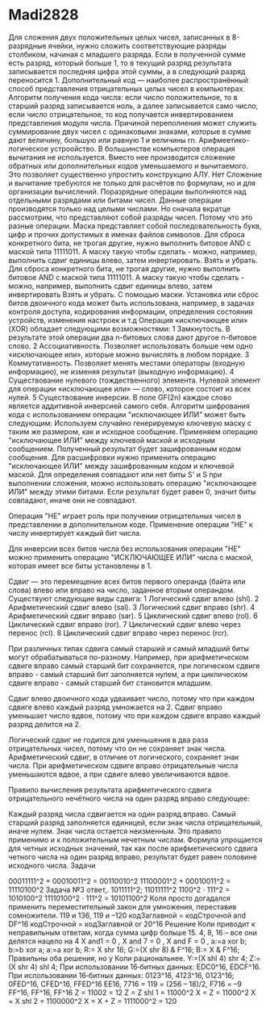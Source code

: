 # Madi2828
Для сложения двух положительных целых чисел, записанных в 8-разрядные ячейки, нужно сложить соответствующие разряды столбиком, начиная с младшего разряда. Если в полученной сумме есть разряд, который больше 1, то в текущий разряд результата записывается последняя цифра этой суммы, а в следующий разряд переносится 1.
Дополнительный код — наиболее распространённый способ представления отрицательных целых чисел в компьютерах. Алгоритм получения кода числа: если число положительное, то в старший разряд записывается ноль, а далее записывается само число, если число отрицательное, то код получается инвертированием представления модуля числа.
Причиной переполнения может служить суммирование двух чисел с одинаковыми знаками, которые в сумме дают величину, большую или равную 1 и величины rn.
Арифмеетико-логическое устроойство.
В большинстве компьютеров операция вычитания не используется. Вместо нее производится сложение обратных или дополнительных кодов уменьшаемого и вычитаемого. Это позволяет существенно упростить конструкцию АЛУ.
Нет
Сложение и вычитание требуются не только для расчётов по формулам, но и для организации вычислений.
Поразрядные операции выполняются над отдельными разрядами или битами чисел. Данные операции производятся только над целыми числами. Но сначала вкратце рассмотрим, что представляют собой разряды чисел.
Потому что это разные операции.
Маска представляет собой последовательность букв, цифр и прочих допустимых в именах файлов символов.
Для сброса конкретного бита, не трогая другие, нужно выполнить битовое AND с маской типа 11111011. А маску такую чтобы сделать - можно, например, выполнить сдвиг единицы влево, затем инвертировать.
Взять и убрать.
Для сброса конкретного бита, не трогая другие, нужно выполнить битовое AND с маской типа 11111011. А маску такую чтобы сделать - можно, например, выполнить сдвиг единицы влево, затем инвертировать
Взять и убрать.
С помощью маски.
Установка или сброс битов двоичного кода может быть использована, например, в задачах контроля доступа, кодирования информации, определения состояния устройств, изменения настроек и т.д
Операция «исключающее или» (XOR) обладает следующими возможностями: 1 Замкнутость. В результате этой операции два n-битовых слова дают другое n-битовое слово. 2 Ассоциативность. Позволяет использовать больше чем одно «исключающее или», которые можно вычислять в любом порядке. 3 Коммутативность. Позволяет менять местами операторы (входную информацию), не изменяя результат (выходную информацию). 4 Существование нулевого (тождественного) элемента. Нулевой элемент для операции «исключающее или» — слово, которое состоит из всех нулей. 5 Существование инверсии. В поле GF(2n) каждое слово является аддитивной инверсией самого себя.
Алгоритм шифрования кода с использованием операции "исключающее ИЛИ" может быть следующим:
Используем случайно генерируемую ключевую маску с таким же размером, как и исходное сообщение.
Применяем операцию "исключающее ИЛИ" между ключевой маской и исходным сообщением.
Полученный результат будет зашифрованным кодом сообщения.
Для расшифровки нужно применить операцию "исключающее ИЛИ" между зашифрованным кодом и ключевой маской.
Для определения совпадают или нет биты S' и S при выполнении сложения, можно использовать операцию "исключающее ИЛИ" между этими битами. Если результат будет равен 0, значит биты совпадают, иначе они не совпадают.

Операция "НЕ" играет роль при получении отрицательных чисел в представлении в дополнительном коде. Применение операции "НЕ" к числу инвертирует каждый бит числа.

Для инверсии всех битов числа без использования операции "НЕ" можно применить операцию "ИСКЛЮЧАЮЩЕЕ ИЛИ" числа с маской, которая имеет все биты установлены в 1.

Сдвиг — это перемещение всех битов первого операнда (байта или слова) влево или вправо на число, заданное вторым операндом. Существуют следующие виды сдвига: 1 Логический сдвиг влево (shl). 2 Арифметический сдвиг влево (sal). 3 Логический сдвиг вправо (shr). 4 Арифметический сдвиг вправо (sar). 5 Циклический сдвиг влево (rol). 6 Циклический сдвиг вправо (ror). 7 Циклический сдвиг влево через перенос (rcl). 8 Циклический сдвиг вправо через перенос (rcr).

При различных типах сдвига самый старший и самый младший биты могут обрабатываться по-разному. Например, при арифметическом сдвиге вправо самый старший бит сохраняется, при логическом сдвиге вправо - самый старший бит заполняется нулем, а при циклическом сдвиге вправо - самый старший бит становится младшим.

Сдвиг влево двоичного кода удваивает число, потому что при каждом сдвиге влево каждый разряд умножается на 2. Сдвиг вправо уменьшает число вдвое, потому что при каждом сдвиге вправо каждый разряд делится на 2.

Логический сдвиг не годится для уменьшения в два раза отрицательных чисел, потому что он не сохраняет знак числа. Арифметический сдвиг, в отличие от логического, сохраняет знак числа. При арифметическом сдвиге вправо отрицательные числа уменьшаются вдвое, а при сдвиге влево увеличиваются вдвое.

Правило вычисления результата арифметического сдвига отрицательного нечётного числа на один разряд вправо следующее:

Каждый разряд числа сдвигается на один разряд вправо.
Самый старший разряд заполняется единицей, если знак числа отрицательный, иначе нулем.
Знак числа остается неизменным. Это правило применимо и к положительным нечетным числам. Формула упрощается для четных исходных значений, так как после арифметического сдвига четного числа на один разряд вправо, результат будет равен половине исходного числа.
Задачи

00011111^2 + 00010011^2 = 00110010^2
11100001^2 + 00010011^2 = 11110100^2
Задача №3 ответ,.
1011111^2; 11011111^2
1100^2 ⋅ 111^2 = 1010100^2
11110100^2 ⋅ 111^2 = 10101100^2
Коля просто догадался применить переместительный закон для умножения, переставив
сомножители.
119 и 136, 119 и –120
кодЗаглавной = кодСтрочной and DF^16
кодСтрочной = кодЗаглавной or 20^16
Решение Коли приводит к неправильным ответам, когда сумма цифр больше 15.
4, 8, 16 – все они делятся нацело на 4
X and1 = 0 , X and 7 = 0 , X and F = 0 ,
a:=a xor b; b:=b xor a; a:=a xor b;
R:= X shr 16; G:=(X shr 8) & F^16; B:= X & F^16;
Правильны оба решения, но у Коли рациональнее.
Y:=(X shl 4) shr 4; Z:=(X shr 4) shl 4;
При использовании 16‐битных данных: EDC0^16, EDCF^16.
При использовании 16‐битных данных: 0123^16, 4123^16, 0123^16; 0FED^16, CFED^16, FFED^16
EE16, 7716 = 119 = (256 – 18)/2, F716 = –9
FF^16, FF^16, FF^16
Z = 11002 = 12 Z = Z shl 1 = 11000^2 X = Z = 11000^2 X = X shl 2 = 1100000^2 X = X + Z = 1111000^2 = 120
